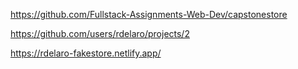 https://github.com/Fullstack-Assignments-Web-Dev/capstonestore

https://github.com/users/rdelaro/projects/2

https://rdelaro-fakestore.netlify.app/
